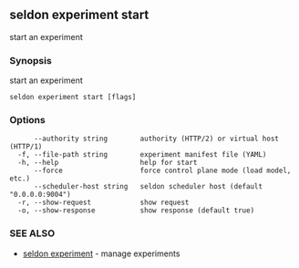 ---
---

## seldon experiment start

start an experiment

### Synopsis

start an experiment

```
seldon experiment start [flags]
```

### Options

```
      --authority string        authority (HTTP/2) or virtual host (HTTP/1)
  -f, --file-path string        experiment manifest file (YAML)
  -h, --help                    help for start
      --force                   force control plane mode (load model, etc.)
      --scheduler-host string   seldon scheduler host (default "0.0.0.0:9004")
  -r, --show-request            show request
  -o, --show-response           show response (default true)
```

### SEE ALSO

* [seldon experiment](seldon_experiment.md)	 - manage experiments

